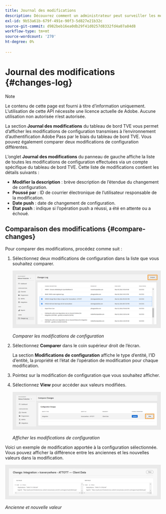 ```yaml
---
title: Journal des modifications
description: Découvrez comment un administrateur peut surveiller les modifications de configuration dans le tableau de bord TVE.
exl-id: 9b53a61b-679f-491e-90f3-5d827e21b32c
source-git-commit: d982beb16ea0db29f41d0257d8332fd4a07a84d8
workflow-type: tm+mt
source-wordcount: '270'
ht-degree: 0%

---
```


# Journal des modifications {#changes-log}

>[!NOTE]
>
>Le contenu de cette page est fourni à titre d’information uniquement. L’utilisation de cette API nécessite une licence actuelle de Adobe. Aucune utilisation non autorisée n’est autorisée.

La section **Journal des modifications** du tableau de bord TVE vous permet d’afficher les modifications de configuration transmises à l’environnement d’authentification Adobe Pass par le biais du tableau de bord TVE. Vous pouvez également comparer deux modifications de configuration différentes.

L’onglet **Journal des modifications** du panneau de gauche affiche la liste de toutes les modifications de configuration effectuées via un compte spécifique du tableau de bord TVE. Cette liste de modifications contient les détails suivants :

* **Modifier la description** : brève description de l’étendue du changement de configuration.
* **Poussé par** : ID de courrier électronique de l’utilisateur responsable de la modification.
* **Date push** : date de changement de configuration.
* **État push** : indique si l’opération push a réussi, a été en attente ou a échoué.

## Comparaison des modifications {#compare-changes}

Pour comparer des modifications, procédez comme suit :

1. Sélectionnez deux modifications de configuration dans la liste que vous souhaitez comparer.

   ![Comparer les modifications de configuration](../assets/tve-dashboard/new-tve-dashboard/review/review-changes-compare-button.png)

   *Comparer les modifications de configuration*

1. Sélectionnez **Comparer** dans le coin supérieur droit de l’écran.

   La section **Modifications de configuration** affiche le type d’entité, l’ID d’entité, la propriété et l’état de l’opération de modification pour chaque modification.

1. Pointez sur la modification de configuration que vous souhaitez afficher.

1. Sélectionnez **View** pour accéder aux valeurs modifiées.

   ![&#x200B; Afficher les modifications de configuration &#x200B;](../assets/tve-dashboard/new-tve-dashboard/review/review-changes-view-button.png)

   *Afficher les modifications de configuration*

Voici un exemple de modification apportée à la configuration sélectionnée. Vous pouvez afficher la différence entre les anciennes et les nouvelles valeurs dans la modification.

![Ancienne et nouvelle valeur](../assets/tve-dashboard/new-tve-dashboard/review/review-change-modal-view.png)

*Ancienne et nouvelle valeur*

